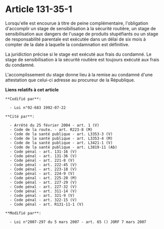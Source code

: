 # Article 131-35-1

Lorsqu'elle est encourue à titre de peine complémentaire, l'obligation d'accomplir un stage de sensibilisation à la sécurité
routière, un stage de sensibilisation aux dangers de l'usage de produits stupéfiants ou un stage de responsabilité parentale
est exécutée dans un délai de six mois à compter de la date à laquelle la condamnation est définitive.

La juridiction précise si le stage est exécuté aux frais du condamné. Le stage de sensibilisation à la sécurité routière est
toujours exécuté aux frais du condamné.

L'accomplissement du stage donne lieu à la remise au condamné d'une attestation que celui-ci adresse au procureur de la
République.

**Liens relatifs à cet article**

	**Codifié par**:

	  - Loi n°92-683 1992-07-22

	**Cité par**:

	  - Arrêté du 25 février 2004 - art. 1 (V)
	  - Code de la route. - art. R223-8 (M)
	  - Code de la santé publique - art. L3353-3 (V)
	  - Code de la santé publique - art. L3353-4 (M)
	  - Code de la santé publique - art. L3421-1 (V)
	  - Code de la santé publique - art. L3819-11 (Ab)
	  - Code pénal - art. 131-16 (V)
	  - Code pénal - art. 131-36 (V)
	  - Code pénal - art. 221-8 (V)
	  - Code pénal - art. 222-45 (V)
	  - Code pénal - art. 223-18 (V)
	  - Code pénal - art. 224-9 (V)
	  - Code pénal - art. 225-20 (M)
	  - Code pénal - art. 227-29 (V)
	  - Code pénal - art. 227-32 (V)
	  - Code pénal - art. 311-14 (V)
	  - Code pénal - art. 321-9 (V)
	  - Code pénal - art. 322-15 (V)
	  - Code pénal - art. R131-11-1 (V)

	**Modifié par**:

	  - Loi n°2007-297 du 5 mars 2007 - art. 65 () JORF 7 mars 2007
